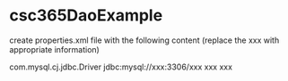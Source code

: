 # csc365DaoExample

create properties.xml file with the following content (replace the xxx with appropriate information)


<?xml version="1.0" encoding="UTF-8"?>
<!DOCTYPE properties SYSTEM "http://java.sun.com/dtd/properties.dtd">
<properties>

<entry key="driver">com.mysql.cj.jdbc.Driver</entry>
<entry key="url">jdbc:mysql://xxx:3306/xxx</entry>
<entry key="user">xxx</entry>
<entry key="pass">xxx</entry>


</properties>

